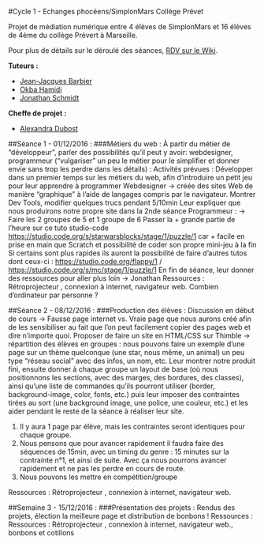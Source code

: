 #Cycle 1 - Echanges phocéens/SimplonMars Collège Prévet

Projet de médiation numérique entre 4 élèves de SimplonMars et 16 élèves de 4ème du collège Prévert à Marseille.

Pour plus de détails sur le déroulé des séances, [RDV sur le Wiki](https://github.com/simplonmars3/ateliers-mediation/wiki/Groupe-2-Cycle-1).

<strong>Tuteurs :</strong>
* [Jean-Jacques Barbier](https://github.com/jethro13)
* [Okba Hamidi](https://github.com/acceleratorlastorder)
* [Jonathan Schmidt](https://github.com/NeoFlake)

<strong>Cheffe de projet : </strong>
* [Alexandra Dubost](https://github.com/alexandradra)

##Séance 1 - 01/12/2016 : 
###Métiers du web : 
À partir du métier de “développeur”, parler des possibilités qu’il peut y avoir: webdesigner, programmeur (“vulgariser” un peu le métier pour le simplifier et donner envie sans trop les perdre dans les détails) :
Activités prévues :
Développer dans un premier temps sur les métiers du web, afin d’introduire un petit jeu pour leur apprendre à programmer 
Webdesigner → créée des sites Web de manière “graphique” à l’aide de langages compris par le navigateur. 
Montrer Dev Tools, modifier quelques trucs pendant 5/10min
Leur expliquer que nous produirons notre propre site dans la 2nde séance
Programmeur : → Faire les 2 groupes de 5 et 1 groupe de 6
Passer la + grande partie de l’heure sur ce tuto studio-code https://studio.code.org/s/starwarsblocks/stage/1/puzzle/1 car + facile en prise en main que Scratch et possibilité de coder son propre mini-jeu à la fin
Si certains sont plus rapides ils auront la possibilité de faire d’autres tutos dont ceux-ci : https://studio.code.org/flappy/1  / https://studio.code.org/s/mc/stage/1/puzzle/1
En fin de séance, leur donner des ressources pour aller plus loin → Jonathan
Ressources : Rétroprojecteur , connexion à internet, navigateur web.
Combien d’ordinateur par personne ?

##Séance 2 - 08/12/2016 : 
###Production des élèves :
Discussion en début de cours → Fausse page internet vs. Vraie page que nous aurons créé afin de les sensibiliser au fait que l’on peut facilement copier des pages web et dire n’importe quoi.
Proposer de faire un site en HTML/CSS sur Thimble → répartition des élèves en groupes : nous pouvons faire un exemple d’une page sur un thème quelconque (une star, nous même, un animal) un peu type “réseau social” avec des infos, un nom, etc. Leur montrer notre produit fini, ensuite donner à chaque groupe un layout de base (où nous positionnons les sections, avec des marges, des bordures, des classes), ainsi qu’une liste de commandes qu’ils pourront utiliser (border, background-image, color, fonts, etc.) puis leur imposer des contraintes tirées au sort (une background image, une police, une couleur, etc.) et les aider pendant le reste de la séance à réaliser leur site. 
1. Il y aura 1 page par élève, mais les contraintes seront identiques pour chaque groupe.
2. Nous pensons que pour avancer rapidement il faudra faire des séquences de 15min, avec un timing du genre : 15 minutes sur la contrainte n°1, et ainsi de suite. Avec ça nous pourrons avancer rapidement et ne pas les perdre en cours de route.
3. Nous pouvons les mettre en compétition/groupe

Ressources : Rétroprojecteur , connexion à internet, navigateur web.

##Semaine 3 - 15/12/2016 : 
###Présentation des projets :
Rendus des projets,  élection la meilleure page et distribution de bonbons !
Ressources : Ressources : Rétroprojecteur , connexion à internet, navigateur web., bonbons et cotillons
